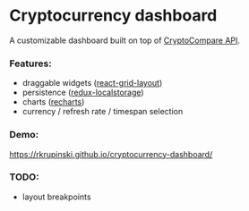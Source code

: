 # Cryptocurrency dashboard

A customizable dashboard built on top of [CryptoCompare API](https://www.cryptocompare.com/api/).

### Features:

* draggable widgets ([react-grid-layout](https://github.com/STRML/react-grid-layout))
* persistence ([redux-localstorage](https://github.com/elgerlambert/redux-localstorage))
* charts ([recharts](http://recharts.org/))
* currency / refresh rate / timespan selection

### Demo:

https://rkrupinski.github.io/cryptocurrency-dashboard/

### TODO:

* layout breakpoints

